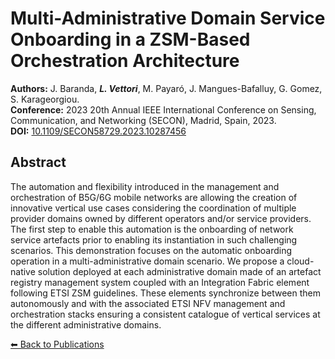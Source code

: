 # Multi-Administrative Domain Service Onboarding in a ZSM-Based Orchestration Architecture


**Authors:** J. Baranda, _**L. Vettori**_, M. Payaró, J. Mangues-Bafalluy, G. Gomez, S. Karageorgiou.  
**Conference:** 2023 20th Annual IEEE International Conference on Sensing, Communication, and Networking (SECON), Madrid, Spain, 2023.  
**DOI:** [10.1109/SECON58729.2023.10287456](https://doi.org/10.1109/SECON58729.2023.10287456)


## Abstract

The automation and flexibility introduced in the management and orchestration of B5G/6G mobile networks are allowing the creation of innovative vertical use cases considering the coordination of multiple provider domains owned by different operators and/or service providers. The first step to enable this automation is the onboarding of network service artefacts prior to enabling its instantiation in such challenging scenarios. This demonstration focuses on the automatic onboarding operation in a multi-administrative domain scenario. We propose a cloud-native solution deployed at each administrative domain made of an artefact registry management system coupled with an Integration Fabric element following ETSI ZSM guidelines. These elements synchronize between them autonomously and with the associated ETSI NFV management and orchestration stacks ensuring a consistent catalogue of vertical services at the different administrative domains.

[⬅ Back to Publications](index_conferences.md)